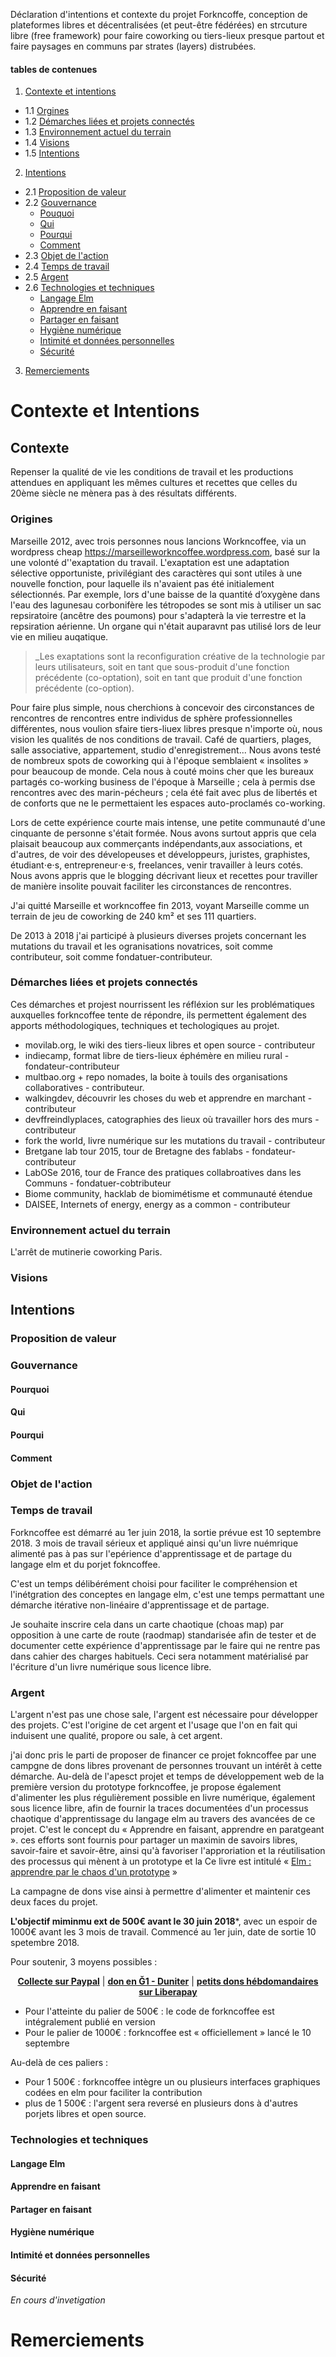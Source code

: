 Déclaration d'intentions et contexte du projet Forkncoffe, conception de plateformes libres et décentralisées (et peut-être fédérées) en strcuture libre (free framework) pour faire coworking ou tiers-lieux presque partout et faire paysages en communs par strates (layers) distrubées.

#### tables de contenues
1. [Contexte et intentions](#contexte-et-intentions)
  + 1.1 [Orgines](#origines)
  + 1.2 [Démarches liées et projets connectés](#démarches-liées-et-projets-connectés)
  + 1.3 [Environnement actuel du terrain](#environnement-actuels-du-terrain)
  + 1.4 [Visions](#visions)
  + 1.5 [Intentions](#intentions)
2. [Intentions](#intentions)
  + 2.1 [Proposition de valeur](#proposition-de-valeur)
  + 2.2 [Gouvernance](#gouvernance)
    + [Pouquoi](#pourquoi)
    + [Qui](#qui)
    + [Pourqui](#pourqui)
    + [Comment](#comment)
  + 2.3 [Objet de l'action](#objet-de-l'action)
  + 2.4 [Temps de travail](#temps-de-travail)
  + 2.5 [Argent](#argent)
  + 2.6 [Technologies et techniques](#technologies-et-techniques)
    + [Langage Elm](#langage-elm)
    + [Apprendre en faisant](#apprendre-en-faisant)
    + [Partager en faisant](#partager-faisant)
    + [Hygiène numérique](#hygiène-numérique)
    + [Intimité et données personnelles](#intimité-et-données-personnelles)
    + [Sécurité](#sécurité)
3. [Remerciements](#remerciements)

# Contexte et Intentions

## Contexte

Repenser la qualité de vie les conditions de travail et les productions attendues en appliquant les mêmes cultures et recettes que celles du 20ème siècle ne mènera pas à des résultats différents.

### Origines

Marseille 2012, avec trois personnes nous lancions Workncoffee, via un wordpress cheap <https://marseilleworkncoffee.wordpress.com>, basé sur la une volonté d''exaptation du travail. L'exaptation est une adaptation sélective opportuniste, privilégiant des caractères qui sont utiles à une nouvelle fonction, pour laquelle ils n'avaient pas été initialement sélectionnés. Par exemple, lors d'une baisse de la quantité d’oxygène dans l'eau des lagunesau corbonifère les tétropodes se sont mis à utiliser un sac repsiratoire (ancêtre des poumons) pour s'adapterà  la vie terrestre et la repsiration aérienne. Un organe qui n'était auparavnt pas utilisé lors de leur vie en milieu auqatique.

> _Les exaptations sont la reconfiguration créative de la technologie par leurs utilisateurs, soit en tant que sous-produit d'une fonction précédente (co-optation), soit en tant que produit d'une fonction précédente (co-option). 

Pour faire plus simple, nous cherchions à concevoir des circonstances de rencontres de rencontres entre individus de sphère professionnelles différentes, nous voulion sfaire tiers-liuex libres presque n'importe où, nous vision les qualités de nos conditions de travail. Café de quartiers, plages, salle associative, appartement, studio d'enregistrement... Nous avons testé de nombreux spots de coworking qui à l'époque semblaient « insolites » pour beaucoup de monde. Cela nous à couté moins cher que les bureaux partagés co-working business de l'époque à Marseille ; cela à permis dse rencontres avec des marin-pécheurs ; cela été fait avec plus de libertés et de conforts que ne le permettaient les espaces auto-proclamés co-working.

Lors de cette expérience courte mais intense, une petite communauté d'une cinquante de personne s'était formée. Nous avons surtout appris que cela plaisait beaucoup aux commerçants indépendants,aux associations, et d'autres, de voir des dévelopeuses et développeurs, juristes, graphistes, étudiant⋅e⋅s, entrepreneur⋅e⋅s, freelances, venir travailler à leurs cotés. Nous avons appris que le blogging décrivant lieux et recettes pour traviller de manière insolite pouvait faciliter les circonstances de rencontres.

J'ai quitté Marseille et workncoffee fin 2013, voyant Marseille comme un terrain de jeu de coworking de 240 km² et ses 111 quartiers.

De 2013 à 2018 j'ai participé à plusieurs diverses projets concernant les mutations du travail et les ogranisations novatrices, soit comme contributeur, soit comme fondatuer-contributeur.

### Démarches liées et projets connectés

Ces démarches et projest nourrissent les réfléxion sur les problématiques auxquelles forkncoffee tente de répondre, ils permettent également des apports méthodologiques, techniques et techologiques au projet.

+ movilab.org, le wiki des tiers-lieux libres et open source - contributeur
+ indiecamp, format libre de tiers-lieux éphémère en milieu rural - fondateur-contributeur
+ multbao.org + repo nomades, la boite à touils des organisations collaboratives - contributeur.
+ walkingdev, découvrir les choses du web et apprendre en marchant - contributeur
+ devffreindlyplaces, catographies des lieux où travailler hors des murs - contributeur
+ fork the world, livre numérique sur les mutations du travail - contributeur
+ Bretgane lab tour 2015, tour de Bretagne des fablabs - fondateur-contributeur
+ LabOSe 2016, tour de France des pratiques collabroatives dans les Communs - fondatuer-cobtributeur
+ Biome community, hacklab de biomimétisme et communauté étendue
+ DAISEE, Internets of energy, energy as a common - contributeur

### Environnement actuel du terrain

L'arrêt de mutinerie coworking Paris.

### Visions

## Intentions

### Proposition de valeur

### Gouvernance

#### Pourquoi

#### Qui

#### Pourqui

#### Comment

### Objet de l'action

### Temps de travail

Forkncoffee est démarré au 1er juin 2018, la sortie prévue est 10 septembre 2018. 3 mois de travail sérieux et appliqué ainsi qu'un livre nuémrique alimenté pas à pas sur l'epérience d'apprentissage et de partage du langage elm et du porjet fokncoffee.

C'est un temps délibérément choisi pour faciliter le compréhension et l'inétgration des conceptes en langage elm, c'est une temps permattant une démarche itérative non-linéaire d'apprentissage et de partage.

Je souhaite inscrire cela dans un carte chaotique (choas map) par opposition à une carte de route (raodmap) standarisée afin de tester et de documenter cette expérience d'apprentissage par le faire qui ne rentre pas dans cahier des charges habituels. Ceci sera notamment matérialisé par l'écriture d'un livre numérique sous licence libre. 

### Argent

L'argent n'est pas une chose sale, l'argent est nécessaire pour développer des projets. C'est l'origine de cet argent et l'usage que l'on en fait qui induisent une qualité, propore ou sale, à cet argent.

j'ai donc pris le parti de proposer de financer ce projet fokncoffee par une campgne de dons libres provenant de personnes trouvant un intérêt à cette démarche. Au-delà de l'apesct projet et temps de développement web de la première version du prototype forkncoffee, je propose également d'alimenter les plus régulièrement possible en livre numérique, également sous licence libre, afin de fournir la traces documentées d'un processus chaotique d'apprentissage du langage elm au travers des avancées de ce projet. C'est le concept du « Apprendre en faisant, apprendre en paratgeant ». ces efforts sont fournis pour partager un maximin de savoirs libres, savoir-faire et savoir-être, ainsi qu'à favoriser l'approriation et la réutilisation des processus qui mènent à un prototype et la Ce livre est intitulé « [Elm : apprendre par le chaos d'un prototype](https://xavcc.gitbooks.io/elm-chaos/content) »

La campagne de dons vise ainsi à permettre d'alimenter et maintenir ces deux faces du projet.

**L'objectif miminmu ext de 500€ avant le 30 juin 2018***, avec un espoir de 1000€ avant les 3 mois de travail. Commencé au 1er juin, date de sortie 10 spetembre 2018. 

Pour soutenir, 3 moyens possibles : 

<p align="center">
    <b><a href="https://paypal.me/pools/c/84Ug9UH2cW">Collecte sur Paypal</a></b>
    |
    <b><a href="https://g1.duniter.fr#/app/wot/92UU85KeAXuVjvnfyXWxPkcTSeE68Ftt4D53tJVVNrgN/Xavier%20Coadic">don en Ğ1 - Duniter</a></b>
    |
   <b><a href="https://liberapay.com/Xav.CC">petits dons hébdomandaires sur Liberapay</a></b>
</p>

+ Pour l'atteinte du palier de 500€ : le code de forkncoffee est intégralement publié en version 
+ Pour le palier de 1000€ : forkncoffee est « officiellement » lancé le 10 septembre

Au-delà de ces paliers :

+ Pour 1 500€ : forkncoffee intègre un ou plusieurs interfaces graphiques codées en elm pour faciliter la contribution
+ plus de 1 500€ : l'argent sera reversé en plusieurs dons à d'autres porjets libres et open source.

### Technologies et techniques

#### Langage Elm

#### Apprendre en faisant

#### Partager en faisant

#### Hygiène numérique

#### Intimité et données personnelles

#### Sécurité 
_En cours d'invetigation_

# Remerciements
